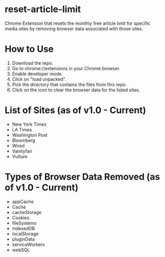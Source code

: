 # reset-article-limit
Chrome Extension that resets the monthly free article limit for specific media sites by removing browser data associated with those sites.

# How to Use
1. Download the repo. 
2. Go to chrome://extensions in your Chrome browser. 
3. Enable developer mode.
4. Click on "load unpacked".
5. Pick the directory that contains the files from this repo.
6. Click on the icon to clear the browser data for the listed sites.

# List of Sites (as of v1.0 - Current)
* New York Times
* LA Times
* Washington Post
* Bloomberg
* Wired
* Vanityfair
* Vulture

# Types of Browser Data Removed (as of v1.0 - Current)
* appCache
* Cache
* cacheStorage
* Cookies
* fileSystems
* indexedDB
* localStorage
* pluginData
* serviceWorkers
* webSQL

